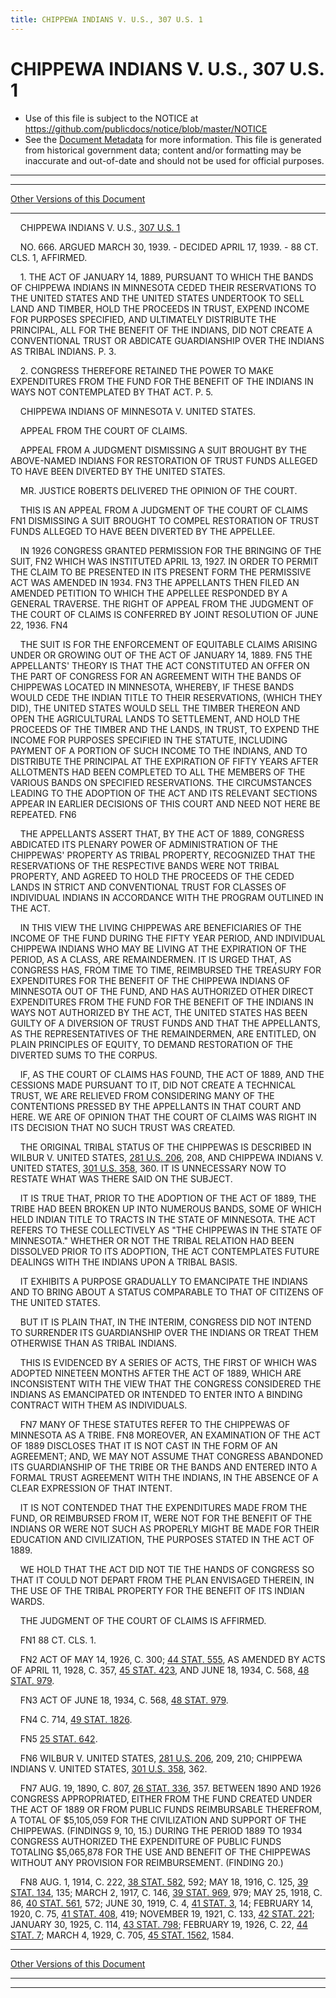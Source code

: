 ```yaml
---
title: CHIPPEWA INDIANS V. U.S., 307 U.S. 1
---
```


# CHIPPEWA INDIANS V. U.S., 307 U.S. 1

* Use of this file is subject to the NOTICE at https://github.com/publicdocs/notice/blob/master/NOTICE
* See the [Document Metadata](../../../index.md) for more information.
  This file is generated from historical government data; content and/or formatting may be inaccurate and out-of-date and should not be used for official purposes.

----------
----------

[Other Versions of this Document](https://publicdocs.github.io/go/links?ns=uslm-x&ref=%2Fus%2Fcourts%2Fscotus%2FusReporter%2F307%2F1)

----------

    CHIPPEWA INDIANS V. U.S., [307 U.S. 1][/us/courts/scotus/usReporter/307/1]

    NO. 666.  ARGUED MARCH 30, 1939.  - DECIDED APRIL 17, 1939.  - 88 CT. CLS. 1, AFFIRMED.

    1.  THE ACT OF JANUARY 14, 1889, PURSUANT TO WHICH THE BANDS OF CHIPPEWA INDIANS IN MINNESOTA CEDED THEIR RESERVATIONS TO THE UNITED STATES AND THE UNITED STATES UNDERTOOK TO SELL LAND AND TIMBER, HOLD THE PROCEEDS IN TRUST, EXPEND INCOME FOR PURPOSES SPECIFIED, AND ULTIMATELY DISTRIBUTE THE PRINCIPAL, ALL FOR THE BENEFIT OF THE INDIANS, DID NOT CREATE A CONVENTIONAL TRUST OR ABDICATE GUARDIANSHIP OVER THE INDIANS AS TRIBAL INDIANS.  P. 3.

    2.  CONGRESS THEREFORE RETAINED THE POWER TO MAKE EXPENDITURES FROM THE FUND FOR THE BENEFIT OF THE INDIANS IN WAYS NOT CONTEMPLATED BY THAT ACT.  P. 5.

    CHIPPEWA INDIANS OF MINNESOTA V. UNITED STATES.

    APPEAL FROM THE COURT OF CLAIMS.

    APPEAL FROM A JUDGMENT DISMISSING A SUIT BROUGHT BY THE ABOVE-NAMED INDIANS FOR RESTORATION OF TRUST FUNDS ALLEGED TO HAVE BEEN DIVERTED BY THE UNITED STATES.

    MR. JUSTICE ROBERTS DELIVERED THE OPINION OF THE COURT.

    THIS IS AN APPEAL FROM A JUDGMENT OF THE COURT OF CLAIMS  FN1 DISMISSING A SUIT BROUGHT TO COMPEL RESTORATION OF TRUST FUNDS ALLEGED TO HAVE BEEN DIVERTED BY THE APPELLEE.

    IN 1926 CONGRESS GRANTED PERMISSION FOR THE BRINGING OF THE SUIT, FN2  WHICH WAS INSTITUTED APRIL 13, 1927.  IN ORDER TO PERMIT THE CLAIM TO BE PRESENTED IN ITS PRESENT FORM THE PERMISSIVE ACT WAS AMENDED IN 1934.  FN3  THE APPELLANTS THEN FILED AN AMENDED PETITION TO WHICH THE APPELLEE RESPONDED BY A GENERAL TRAVERSE.  THE RIGHT OF APPEAL FROM THE JUDGMENT OF THE COURT OF CLAIMS IS CONFERRED BY JOINT RESOLUTION OF JUNE 22, 1936.  FN4

    THE SUIT IS FOR THE ENFORCEMENT OF EQUITABLE CLAIMS ARISING UNDER OR GROWING OUT OF THE ACT OF JANUARY 14, 1889.  FN5  THE APPELLANTS' THEORY IS THAT THE ACT CONSTITUTED AN OFFER ON THE PART OF CONGRESS FOR AN AGREEMENT WITH THE BANDS OF CHIPPEWAS LOCATED IN MINNESOTA, WHEREBY, IF THESE BANDS WOULD CEDE THE INDIAN TITLE TO THEIR RESERVATIONS, (WHICH THEY DID), THE UNITED STATES WOULD SELL THE TIMBER THEREON AND OPEN THE AGRICULTURAL LANDS TO SETTLEMENT, AND HOLD THE PROCEEDS OF THE TIMBER AND THE LANDS, IN TRUST, TO EXPEND THE INCOME FOR PURPOSES SPECIFIED IN THE STATUTE, INCLUDING PAYMENT OF A PORTION OF SUCH INCOME TO THE INDIANS, AND TO DISTRIBUTE THE PRINCIPAL AT THE EXPIRATION OF FIFTY YEARS AFTER ALLOTMENTS HAD BEEN COMPLETED TO ALL THE MEMBERS OF THE VARIOUS BANDS ON SPECIFIED RESERVATIONS.  THE CIRCUMSTANCES LEADING TO THE ADOPTION OF THE ACT AND ITS RELEVANT SECTIONS APPEAR IN EARLIER DECISIONS OF THIS COURT AND NEED NOT HERE BE REPEATED.  FN6

    THE APPELLANTS ASSERT THAT, BY THE ACT OF 1889, CONGRESS ABDICATED ITS PLENARY POWER OF ADMINISTRATION OF THE CHIPPEWAS' PROPERTY AS TRIBAL PROPERTY, RECOGNIZED THAT THE RESERVATIONS OF THE RESPECTIVE BANDS WERE NOT TRIBAL PROPERTY, AND AGREED TO HOLD THE PROCEEDS OF THE CEDED LANDS IN STRICT AND CONVENTIONAL TRUST FOR CLASSES OF INDIVIDUAL INDIANS IN ACCORDANCE WITH THE PROGRAM OUTLINED IN THE ACT.

    IN THIS VIEW THE LIVING CHIPPEWAS ARE BENEFICIARIES OF THE INCOME OF THE FUND DURING THE FIFTY YEAR PERIOD, AND INDIVIDUAL CHIPPEWA INDIANS WHO MAY BE LIVING AT THE EXPIRATION OF THE PERIOD, AS A CLASS, ARE REMAINDERMEN.  IT IS URGED THAT, AS CONGRESS HAS, FROM TIME TO TIME, REIMBURSED THE TREASURY FOR EXPENDITURES FOR THE BENEFIT OF THE CHIPPEWA INDIANS OF MINNESOTA OUT OF THE FUND, AND HAS AUTHORIZED OTHER DIRECT EXPENDITURES FROM THE FUND FOR THE BENEFIT OF THE INDIANS IN WAYS NOT AUTHORIZED BY THE ACT, THE UNITED STATES HAS BEEN GUILTY OF A DIVERSION OF TRUST FUNDS AND THAT THE APPELLANTS, AS THE REPRESENTATIVES OF THE REMAINDERMEN, ARE ENTITLED, ON PLAIN PRINCIPLES OF EQUITY, TO DEMAND RESTORATION OF THE DIVERTED SUMS TO THE CORPUS.

    IF, AS THE COURT OF CLAIMS HAS FOUND, THE ACT OF 1889, AND THE CESSIONS MADE PURSUANT TO IT, DID NOT CREATE A TECHNICAL TRUST, WE ARE RELIEVED FROM CONSIDERING MANY OF THE CONTENTIONS PRESSED BY THE APPELLANTS IN THAT COURT AND HERE.  WE ARE OF OPINION THAT THE COURT OF CLAIMS WAS RIGHT IN ITS DECISION THAT NO SUCH TRUST WAS CREATED.

    THE ORIGINAL TRIBAL STATUS OF THE CHIPPEWAS IS DESCRIBED IN WILBUR V. UNITED STATES, [281 U.S. 206][/us/courts/scotus/usReporter/281/206], 208, AND CHIPPEWA INDIANS V. UNITED STATES, [301 U.S. 358][/us/courts/scotus/usReporter/301/358], 360.  IT IS UNNECESSARY NOW TO RESTATE WHAT WAS THERE SAID ON THE SUBJECT.

    IT IS TRUE THAT, PRIOR TO THE ADOPTION OF THE ACT OF 1889, THE TRIBE HAD BEEN BROKEN UP INTO NUMEROUS BANDS, SOME OF WHICH HELD INDIAN TITLE TO TRACTS IN THE STATE OF MINNESOTA.  THE ACT REFERS TO THESE COLLECTIVELY AS "THE CHIPPEWAS IN THE STATE OF MINNESOTA."  WHETHER OR NOT THE TRIBAL RELATION HAD BEEN DISSOLVED PRIOR TO ITS ADOPTION, THE ACT CONTEMPLATES FUTURE DEALINGS WITH THE INDIANS UPON A TRIBAL BASIS.

    IT EXHIBITS A PURPOSE GRADUALLY TO EMANCIPATE THE INDIANS AND TO BRING ABOUT A STATUS COMPARABLE TO THAT OF CITIZENS OF THE UNITED STATES.

    BUT IT IS PLAIN THAT, IN THE INTERIM, CONGRESS DID NOT INTEND TO SURRENDER ITS GUARDIANSHIP OVER THE INDIANS OR TREAT THEM OTHERWISE THAN AS TRIBAL INDIANS.

    THIS IS EVIDENCED BY A SERIES OF ACTS, THE FIRST OF WHICH WAS ADOPTED NINETEEN MONTHS AFTER THE ACT OF 1889, WHICH ARE INCONSISTENT WITH THE VIEW THAT THE CONGRESS CONSIDERED THE INDIANS AS EMANCIPATED OR INTENDED TO ENTER INTO A BINDING CONTRACT WITH THEM AS INDIVIDUALS.

    FN7  MANY OF THESE STATUTES REFER TO THE CHIPPEWAS OF MINNESOTA AS A TRIBE.  FN8  MOREOVER, AN EXAMINATION OF THE ACT OF 1889 DISCLOSES THAT IT IS NOT CAST IN THE FORM OF AN AGREEMENT; AND, WE MAY NOT ASSUME THAT CONGRESS ABANDONED ITS GUARDIANSHIP OF THE TRIBE OR THE BANDS AND ENTERED INTO A FORMAL TRUST AGREEMENT WITH THE INDIANS, IN THE ABSENCE OF A CLEAR EXPRESSION OF THAT INTENT.

    IT IS NOT CONTENDED THAT THE EXPENDITURES MADE FROM THE FUND, OR REIMBURSED FROM IT, WERE NOT FOR THE BENEFIT OF THE INDIANS OR WERE NOT SUCH AS PROPERLY MIGHT BE MADE FOR THEIR EDUCATION AND CIVILIZATION, THE PURPOSES STATED IN THE ACT OF 1889.

    WE HOLD THAT THE ACT DID NOT TIE THE HANDS OF CONGRESS SO THAT IT COULD NOT DEPART FROM THE PLAN ENVISAGED THEREIN, IN THE USE OF THE TRIBAL PROPERTY FOR THE BENEFIT OF ITS INDIAN WARDS.

    THE JUDGMENT OF THE COURT OF CLAIMS IS AFFIRMED.

    FN1  88 CT. CLS. 1.

    FN2  ACT OF MAY 14, 1926, C. 300; [44 STAT. 555][/us/stat/44/555], AS AMENDED BY ACTS OF APRIL 11, 1928, C. 357, [45 STAT. 423][/us/stat/45/423], AND JUNE 18, 1934, C. 568, [48 STAT. 979][/us/stat/48/979].

    FN3  ACT OF JUNE 18, 1934, C. 568, [48 STAT. 979][/us/stat/48/979].

    FN4  C. 714, [49 STAT. 1826][/us/stat/49/1826].

    FN5  [25 STAT. 642][/us/stat/25/642].

    FN6  WILBUR V. UNITED STATES, [281 U.S. 206][/us/courts/scotus/usReporter/281/206], 209, 210; CHIPPEWA INDIANS V. UNITED STATES, [301 U.S. 358][/us/courts/scotus/usReporter/301/358], 362.

    FN7  AUG. 19, 1890, C. 807, [26 STAT. 336][/us/stat/26/336], 357.  BETWEEN 1890 AND 1926 CONGRESS APPROPRIATED, EITHER FROM THE FUND CREATED UNDER THE ACT OF 1889 OR FROM PUBLIC FUNDS REIMBURSABLE THEREFROM, A TOTAL OF $5,105,059 FOR THE CIVILIZATION AND SUPPORT OF THE CHIPPEWAS.  (FINDINGS 9, 10, 15.)  DURING THE PERIOD 1889 TO 1934 CONGRESS AUTHORIZED THE EXPENDITURE OF PUBLIC FUNDS TOTALING $5,065,878 FOR THE USE AND BENEFIT OF THE CHIPPEWAS WITHOUT ANY PROVISION FOR REIMBURSEMENT.  (FINDING 20.)

    FN8  AUG. 1, 1914, C. 222, [38 STAT. 582][/us/stat/38/582], 592; MAY 18, 1916, C. 125, [39 STAT. 134][/us/stat/39/134], 135; MARCH 2, 1917, C. 146, [39 STAT. 969][/us/stat/39/969], 979; MAY 25, 1918, C. 86, [40 STAT. 561][/us/stat/40/561], 572; JUNE 30, 1919, C. 4, [41 STAT. 3][/us/stat/41/3], 14; FEBRUARY 14, 1920, C. 75, [41 STAT. 408][/us/stat/41/408], 419; NOVEMBER 19, 1921, C. 133, [42 STAT. 221][/us/stat/42/221]; JANUARY 30, 1925, C. 114, [43 STAT. 798][/us/stat/43/798]; FEBRUARY 19, 1926, C. 22, [44 STAT. 7][/us/stat/44/7]; MARCH 4, 1929, C. 705, [45 STAT. 1562][/us/stat/45/1562], 1584.

----------

[Other Versions of this Document](https://publicdocs.github.io/go/links?ns=uslm-x&ref=%2Fus%2Fcourts%2Fscotus%2FusReporter%2F307%2F1)

----------
----------

[/us/courts/scotus/usReporter/307/1]: https://publicdocs.github.io/go/links?ns=uslm-x&ref=%2Fus%2Fcourts%2Fscotus%2FusReporter%2F307%2F1
[/us/courts/scotus/usReporter/281/206]: https://publicdocs.github.io/go/links?ns=uslm-x&ref=%2Fus%2Fcourts%2Fscotus%2FusReporter%2F281%2F206
[/us/courts/scotus/usReporter/301/358]: https://publicdocs.github.io/go/links?ns=uslm-x&ref=%2Fus%2Fcourts%2Fscotus%2FusReporter%2F301%2F358
[/us/stat/44/555]: https://publicdocs.github.io/go/links?ns=uslm&ref=%2Fus%2Fstat%2F44%2F555
[/us/stat/45/423]: https://publicdocs.github.io/go/links?ns=uslm&ref=%2Fus%2Fstat%2F45%2F423
[/us/stat/48/979]: https://publicdocs.github.io/go/links?ns=uslm&ref=%2Fus%2Fstat%2F48%2F979
[/us/stat/48/979]: https://publicdocs.github.io/go/links?ns=uslm&ref=%2Fus%2Fstat%2F48%2F979
[/us/stat/49/1826]: https://publicdocs.github.io/go/links?ns=uslm&ref=%2Fus%2Fstat%2F49%2F1826
[/us/stat/25/642]: https://publicdocs.github.io/go/links?ns=uslm&ref=%2Fus%2Fstat%2F25%2F642
[/us/courts/scotus/usReporter/281/206]: https://publicdocs.github.io/go/links?ns=uslm-x&ref=%2Fus%2Fcourts%2Fscotus%2FusReporter%2F281%2F206
[/us/courts/scotus/usReporter/301/358]: https://publicdocs.github.io/go/links?ns=uslm-x&ref=%2Fus%2Fcourts%2Fscotus%2FusReporter%2F301%2F358
[/us/stat/26/336]: https://publicdocs.github.io/go/links?ns=uslm&ref=%2Fus%2Fstat%2F26%2F336
[/us/stat/38/582]: https://publicdocs.github.io/go/links?ns=uslm&ref=%2Fus%2Fstat%2F38%2F582
[/us/stat/39/134]: https://publicdocs.github.io/go/links?ns=uslm&ref=%2Fus%2Fstat%2F39%2F134
[/us/stat/39/969]: https://publicdocs.github.io/go/links?ns=uslm&ref=%2Fus%2Fstat%2F39%2F969
[/us/stat/40/561]: https://publicdocs.github.io/go/links?ns=uslm&ref=%2Fus%2Fstat%2F40%2F561
[/us/stat/41/3]: https://publicdocs.github.io/go/links?ns=uslm&ref=%2Fus%2Fstat%2F41%2F3
[/us/stat/41/408]: https://publicdocs.github.io/go/links?ns=uslm&ref=%2Fus%2Fstat%2F41%2F408
[/us/stat/42/221]: https://publicdocs.github.io/go/links?ns=uslm&ref=%2Fus%2Fstat%2F42%2F221
[/us/stat/43/798]: https://publicdocs.github.io/go/links?ns=uslm&ref=%2Fus%2Fstat%2F43%2F798
[/us/stat/44/7]: https://publicdocs.github.io/go/links?ns=uslm&ref=%2Fus%2Fstat%2F44%2F7
[/us/stat/45/1562]: https://publicdocs.github.io/go/links?ns=uslm&ref=%2Fus%2Fstat%2F45%2F1562


